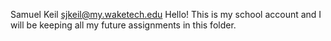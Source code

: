 Samuel Keil
sjkeil@my.waketech.edu
Hello!
This is my school account and I will be keeping all my future assignments in this folder.
